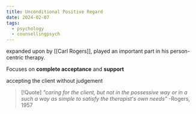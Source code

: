 ```yaml
---
title: Unconditional Positive Regard
date: 2024-02-07
tags:
  - psychology
  - counsellingpsych
---
```

expanded upon by [[Carl Rogers]], played an important part in his person-centric therapy. 

Focuses on **complete acceptance** and **support**

accepting the client without judgement

> [!Quote]
>*"caring for the client, but not in the possessive way or in a such a way as simple to satisfy the therapist's own needs"*
> -Rogers, 1957
